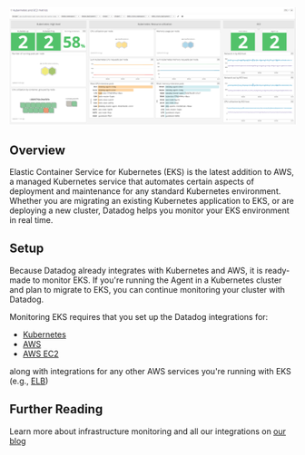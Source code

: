 ![EKS Dashboard](https://raw.githubusercontent.com/DataDog/integrations-core/a30e284214e465844d18b7ac06c7c2b1dab8b43a/amazon_eks/images/eks_screenboard.png)

## Overview

Elastic Container Service for Kubernetes (EKS) is the latest addition to AWS, a managed Kubernetes service that automates certain aspects of deployment and maintenance for any standard Kubernetes environment. Whether you are migrating an existing Kubernetes application to EKS, or are deploying a new cluster, Datadog helps you monitor your EKS environment in real time.

## Setup

Because Datadog already integrates with Kubernetes and AWS, it is ready-made to monitor EKS. If you're running the Agent in a Kubernetes cluster and plan to migrate to EKS, you can continue monitoring your cluster with Datadog. 

Monitoring EKS requires that you set up the Datadog integrations for:

* [Kubernetes](https://docs.datadoghq.com/integrations/kubernetes/)
* [AWS](https://docs.datadoghq.com/integrations/amazon_web_services/)
* [AWS EC2](https://docs.datadoghq.com/integrations/amazon_ec2/)

along with integrations for any other AWS services you're running with EKS (e.g., [ELB](https://docs.datadoghq.com/integrations/amazon_elb/))

## Further Reading

Learn more about infrastructure monitoring and all our integrations on [our blog](https://www.datadoghq.com/blog/)


